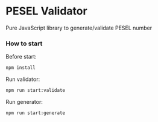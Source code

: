 # PESEL Validator
Pure JavaScript library to generate/validate PESEL number

### How to start
Before start:
```bash
npm install
```
Run validator:
```bash
npm run start:validate
```
Run generator:
```bash
npm run start:generate
```
